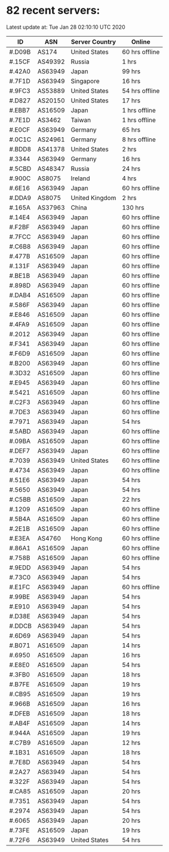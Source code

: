 # 82 recent servers:

Latest update at: Tue Jan 28 02:10:10 UTC 2020

| ID | ASN | Server Country | Online |
| -- | --- | -------------- | ------ |
| #.D09B | AS174 | United States | 60 hrs offline |
| #.15CF | AS49392 | Russia | 1 hrs |
| #.42A0 | AS63949 | Japan | 99 hrs |
| #.7F1D | AS63949 | Singapore | 16 hrs |
| #.9FC3 | AS53889 | United States | 54 hrs offline |
| #.D827 | AS20150 | United States | 17 hrs |
| #.EBB7 | AS16509 | Japan | 1 hrs offline |
| #.7E1D | AS3462 | Taiwan | 1 hrs offline |
| #.E0CF | AS63949 | Germany | 65 hrs |
| #.0C1C | AS24961 | Germany | 8 hrs offline |
| #.BDD8 | AS41378 | United States | 2 hrs |
| #.3344 | AS63949 | Germany | 16 hrs |
| #.5CBD | AS48347 | Russia | 24 hrs |
| #.900C | AS8075 | Ireland | 4 hrs |
| #.6E16 | AS63949 | Japan | 60 hrs offline |
| #.DDA9 | AS8075 | United Kingdom | 2 hrs |
| #.165A | AS37963 | China | 130 hrs |
| #.14E4 | AS63949 | Japan | 60 hrs offline |
| #.F2BF | AS63949 | Japan | 60 hrs offline |
| #.7FCC | AS63949 | Japan | 60 hrs offline |
| #.C6B8 | AS63949 | Japan | 60 hrs offline |
| #.477B | AS16509 | Japan | 60 hrs offline |
| #.131F | AS63949 | Japan | 60 hrs offline |
| #.BE1B | AS63949 | Japan | 60 hrs offline |
| #.898D | AS63949 | Japan | 60 hrs offline |
| #.DAB4 | AS16509 | Japan | 60 hrs offline |
| #.586F | AS63949 | Japan | 60 hrs offline |
| #.E846 | AS16509 | Japan | 60 hrs offline |
| #.4FA9 | AS16509 | Japan | 60 hrs offline |
| #.2012 | AS63949 | Japan | 60 hrs offline |
| #.F341 | AS63949 | Japan | 60 hrs offline |
| #.F6D9 | AS16509 | Japan | 60 hrs offline |
| #.B200 | AS63949 | Japan | 60 hrs offline |
| #.3D32 | AS16509 | Japan | 60 hrs offline |
| #.E945 | AS63949 | Japan | 60 hrs offline |
| #.5421 | AS16509 | Japan | 60 hrs offline |
| #.C2F3 | AS63949 | Japan | 60 hrs offline |
| #.7DE3 | AS63949 | Japan | 60 hrs offline |
| #.7971 | AS63949 | Japan | 54 hrs |
| #.5ABD | AS63949 | Japan | 60 hrs offline |
| #.09BA | AS16509 | Japan | 60 hrs offline |
| #.DEF7 | AS63949 | Japan | 60 hrs offline |
| #.7039 | AS63949 | United States | 60 hrs offline |
| #.4734 | AS63949 | Japan | 60 hrs offline |
| #.51E6 | AS63949 | Japan | 54 hrs |
| #.5650 | AS63949 | Japan | 54 hrs |
| #.C5BB | AS16509 | Japan | 22 hrs |
| #.1209 | AS16509 | Japan | 60 hrs offline |
| #.5B4A | AS16509 | Japan | 60 hrs offline |
| #.2E1B | AS16509 | Japan | 60 hrs offline |
| #.E3EA | AS4760 | Hong Kong | 60 hrs offline |
| #.86A1 | AS16509 | Japan | 60 hrs offline |
| #.758B | AS16509 | Japan | 60 hrs offline |
| #.9EDD | AS63949 | Japan | 54 hrs |
| #.73C0 | AS63949 | Japan | 54 hrs |
| #.E1FC | AS63949 | Japan | 60 hrs offline |
| #.99BE | AS63949 | Japan | 54 hrs |
| #.E910 | AS63949 | Japan | 54 hrs |
| #.D38E | AS63949 | Japan | 54 hrs |
| #.DDCB | AS63949 | Japan | 54 hrs |
| #.6D69 | AS63949 | Japan | 54 hrs |
| #.B071 | AS16509 | Japan | 14 hrs |
| #.6950 | AS16509 | Japan | 16 hrs |
| #.E8E0 | AS16509 | Japan | 54 hrs |
| #.3FB0 | AS16509 | Japan | 18 hrs |
| #.B7FE | AS16509 | Japan | 19 hrs |
| #.CB95 | AS16509 | Japan | 19 hrs |
| #.966B | AS16509 | Japan | 16 hrs |
| #.DFEB | AS16509 | Japan | 18 hrs |
| #.AB4F | AS16509 | Japan | 14 hrs |
| #.944A | AS16509 | Japan | 19 hrs |
| #.C7B9 | AS16509 | Japan | 12 hrs |
| #.1B31 | AS16509 | Japan | 18 hrs |
| #.7E8D | AS63949 | Japan | 54 hrs |
| #.2A27 | AS63949 | Japan | 54 hrs |
| #.322F | AS63949 | Japan | 54 hrs |
| #.CA85 | AS16509 | Japan | 20 hrs |
| #.7351 | AS63949 | Japan | 54 hrs |
| #.2974 | AS63949 | Japan | 54 hrs |
| #.6065 | AS63949 | Japan | 20 hrs |
| #.73FE | AS16509 | Japan | 19 hrs |
| #.72F6 | AS63949 | United States | 54 hrs |


